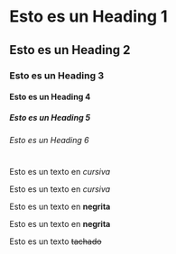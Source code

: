 <!-- Encabezados en Markdown -->
# Esto es un Heading 1
## Esto es un Heading 2
### Esto es un Heading 3
#### Esto es un Heading 4
##### Esto es un Heading 5
###### Esto es un Heading 6

#

<!-- Cursiva -->
Esto es un texto en  *cursiva* 

Esto es un texto en  _cursiva_ 

<!-- Negrita -->
Esto es un texto en **negrita** 

Esto es un texto en __negrita__ 

<!-- StrikeTrough -->
Esto es un texto ~~tachado~~ 



